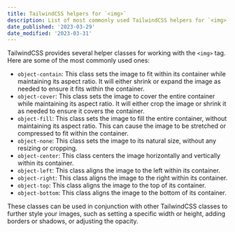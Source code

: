 ```yaml
---
title: TailwindCSS helpers for `<img>`
description: List of most commonly used TailwindCSS helpers for `<img>`
date_published: '2023-03-29'
date_modified: '2023-03-31'
---
```


TailwindCSS provides several helper classes for working with the `<img>` tag. Here are some of the most commonly used ones: 
- `object-contain`: This class sets the image to fit within its container while maintaining its aspect ratio. It will either shrink or expand the image as needed to ensure it fits within the container. 
- `object-cover`: This class sets the image to cover the entire container while maintaining its aspect ratio. It will either crop the image or shrink it as needed to ensure it covers the container. 
- `object-fill`: This class sets the image to fill the entire container, without maintaining its aspect ratio. This can cause the image to be stretched or compressed to fit within the container. 
- `object-none`: This class sets the image to its natural size, without any resizing or cropping. 
- `object-center`: This class centers the image horizontally and vertically within its container. 
- `object-left`: This class aligns the image to the left within its container. 
- `object-right`: This class aligns the image to the right within its container. 
- `object-top`: This class aligns the image to the top of its container. 
- `object-bottom`: This class aligns the image to the bottom of its container.

These classes can be used in conjunction with other TailwindCSS classes to further style your images, such as setting a specific width or height, adding borders or shadows, or adjusting the opacity.
